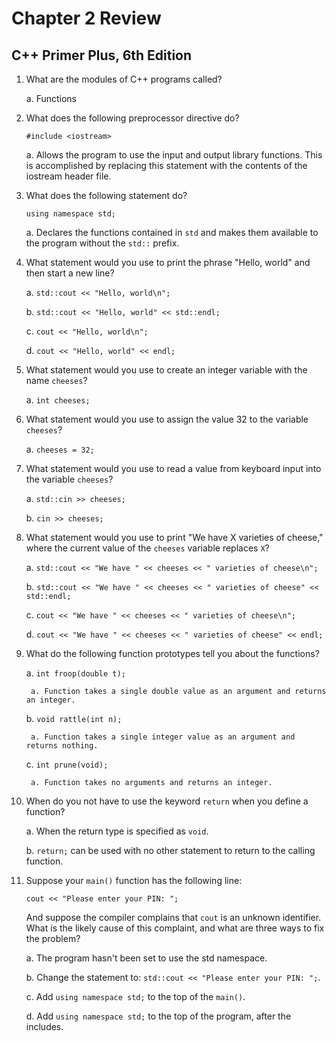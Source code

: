 # Chapter 2 Review
## C++ Primer Plus, 6th Edition

1. What are the modules of C++ programs called?

    a. Functions

2. What does the following preprocessor directive do?

    `#include <iostream>`

    a. Allows the program to use the input and output library functions. This is accomplished by replacing this
       statement with the contents of the iostream header file.

3. What does the following statement do?

    `using namespace std;`

    a. Declares the functions contained in `std` and makes them available to the program without the `std::` prefix.

4. What statement would you use to print the phrase "Hello, world" and then start a new line?

    a. `std::cout << "Hello, world\n";`

    b. `std::cout << "Hello, world" << std::endl;`

    c. `cout << "Hello, world\n";`

    d. `cout << "Hello, world" << endl;`

5. What statement would you use to create an integer variable with the name `cheeses`?

    a. `int cheeses;`

6. What statement would you use to assign the value 32 to the variable `cheeses`?

    a. `cheeses = 32;`

7. What statement would you use to read a value from keyboard input into the variable `cheeses`?

    a. `std::cin >> cheeses;`

    b. `cin >> cheeses;`

8. What statement would you use to print "We have X varieties of cheese," where the current value of the `cheeses`
   variable replaces `X`?

    a. `std::cout << "We have " << cheeses << " varieties of cheese\n";`

    b. `std::cout << "We have " << cheeses << " varieties of cheese" << std::endl;`

    c. `cout << "We have " << cheeses << " varieties of cheese\n";`

    d. `cout << "We have " << cheeses << " varieties of cheese" << endl;`

9. What do the following function prototypes tell you about the functions?

    a. `int froop(double t);`

        a. Function takes a single double value as an argument and returns an integer.

    b. `void rattle(int n);`

        a. Function takes a single integer value as an argument and returns nothing.

    c. `int prune(void);`

        a. Function takes no arguments and returns an integer.

10. When do you not have to use the keyword `return` when you define a function?

    a. When the return type is specified as `void`.

    b. `return;` can be used with no other statement to return to the calling function.

11. Suppose your `main()` function has the following line:

    `cout << "Please enter your PIN: ";`

    And suppose the compiler complains that `cout` is an unknown identifier. What is the likely cause of this complaint,
    and what are three ways to fix the problem?

    a. The program hasn't been set to use the std namespace.

    b. Change the statement to: `std::cout << "Please enter your PIN: ";`.

    c. Add `using namespace std;` to the top of the `main()`.

    d. Add `using namespace std;` to the top of the program, after the includes.

